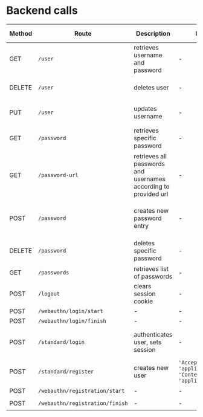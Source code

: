 # Backend calls
| Method | Route | Description | Header | Body | Requires Cookie | Return | Additional Information
|---|---|---|---|---|---|---|---|
| GET | `/user` | retrieves username and password | - | - | ✔️ | `{"Name": "johndoe", "MasterPassword": "my-master-passwd"}` | - |
| DELETE | `/user` | deletes user | - | - | ✔️ | `{"Status": "REMOVED", "Error": ""}`| [remove passwords before user](https://github.com/keycloud/keycloud/issues/25) |
| PUT | `/user` |  updates username | - | - | ✔️ | - | [user updating not working](https://github.com/keycloud/keycloud/issues/26) |
| GET | `/password` | retrieves specific password | - | `{"username": "johndoe", "url": "john.doe"}` | ✔️ | - | [GET password not working](https://github.com/keycloud/keycloud/issues/28) |
| GET | `/password-url` | retrieves all passwords and usernames according to provided url | - | `{"url": "john.doe"}` | ✔️ | `[{"Password":"doejohn","Id":"9","Url":"john.doe","Username":"johndoe"},{...}}]` | - |
| POST | `/password` | creates new password entry | - | `{"username": "johndoe", "password": "doejohn", "url": "john.doe"}` | ✔️ | `{"Status": "CREATED", "Error": ""}` | - |
| DELETE | `/password` | deletes specific password | - | `{"username": "johndoe", "url": "john.doe"}` | ✔️ | `{"Status": "REMOVED", "Error": ""}` | - |
| GET | `/passwords` | retrieves list of passwords | - | - | ✔️ | `[{"Password": "doejohn", "Id": "3", "Url": "john.doe"}, ...]` | - |
| POST | `/logout` | clears session cookie | - | - | ✔️ | - | - |
| POST | `/webauthn/login/start` | - | - | - | ❌ | - | - |
| POST | `/webauthn/login/finish` | - | - | - | ❌ | - | - |
| POST | `/standard/login` | authenticates user, sets session | - | `{"username": "johndoe", "password": "my-master-passwd"}` | ❌ | cookie: `keycloud-main` | - |
| POST | `/standard/register` | creates new user | `'Accept': 'application/json'` <br> `'Content-Type': 'application/json'` | `{"username": "johndoe", "mail": "john@doe.com"}` | ❌ | generated masterpassword | - |
| POST | `/webauthn/registration/start` | - | - | - | ✔️ | - | - |
| POST | `/webauthn/registration/finish` | - | - | - | ✔️ | - | - |
